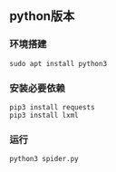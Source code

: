 ## python版本

### 环境搭建
```
sudo apt install python3
```

### 安装必要依赖
```
pip3 install requests
pip3 install lxml
```

### 运行
```
python3 spider.py
```